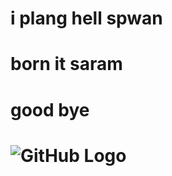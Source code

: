 ﻿# i plang hell spwan
# 
# born it saram
# good bye
# ![GitHub Logo](https://scontent.fbkk14-1.fna.fbcdn.net/v/t1.0-9/107001999_144733100563969_4267759483506349825_n.jpg?_nc_cat=106&_nc_sid=8bfeb9&_nc_ohc=c9ObXI1NHREAX-SICfp&_nc_ht=scontent.fbkk14-1.fna&oh=26a74e65c21341ca193ce083b1a1455f&oe=5F2F6FC5)
